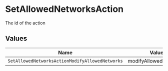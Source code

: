# SetAllowedNetworksAction

The id of the action


## Values

| Name                                            | Value                                           |
| ----------------------------------------------- | ----------------------------------------------- |
| `SetAllowedNetworksActionModifyAllowedNetworks` | modifyAllowedNetworks                           |